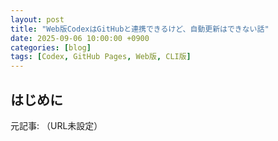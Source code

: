 ```yaml
---
layout: post
title: "Web版CodexはGitHubと連携できるけど、自動更新はできない話"
date: 2025-09-06 10:00:00 +0900
categories: [blog]
tags: [Codex, GitHub Pages, Web版, CLI版]
---
```


## はじめに

<!-- TODO: 元記事URLを追記してください -->

元記事: （URL未設定）